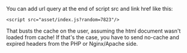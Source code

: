 
You can add url query at the end of script src and link href like this:
```
<script src="asset/index.js?random=7823"/>
```

That busts the cache on the user, assuming the html document wasn't loaded from cache! If that's the case, you have to send no-cache and expired headers from the PHP or Nginx/Apache side.